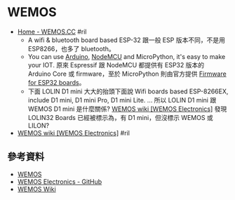 # WEMOS

  - [Home \- WEMOS\.CC](https://www.wemos.cc/) #ril
      - A wifi & bluetooth board based ESP-32 跟一般 ESP 版本不同，不是用 ESP8266，也多了 bluetooth。
      - You can use [Arduino](https://github.com/espressif/arduino-esp32), [NodeMCU](https://github.com/nodemcu/nodemcu-firmware/tree/dev-esp32) and MicroPython, it's easy to make your IOT. 原來 Espressif 跟 NodeMCU 都提供有 ESP32 版本的 Arduino Core 或 firmware，至於 MicroPython 則由官方提供 [Firmware for ESP32 boards](https://micropython.org/download#esp32)。
      - 下面 LOLIN D1 mini 大大的抬頭下面說 Wifi boards based ESP-8266EX, include D1 mini, D1 mini Pro, D1 mini Lite. ... 所以 LOLIN D1 mini 跟 WEMOS D1 mini 是什麼關係? [WEMOS wiki \[WEMOS Electronics\]](https://wiki.wemos.cc/start) 發現 LOLIN32 Boards 已經被標示為，有 D1 mini，但沒標示 WEMOS 或 LILON? 
  - [WEMOS wiki \[WEMOS Electronics\]](https://wiki.wemos.cc/doku.php) #ril

## 參考資料

  - [WEMOS](https://www.wemos.cc/)
  - [WEMOS Electronics - GitHub](https://github.com/wemos)
  - [WEMOS Wiki](https://wiki.wemos.cc/start)